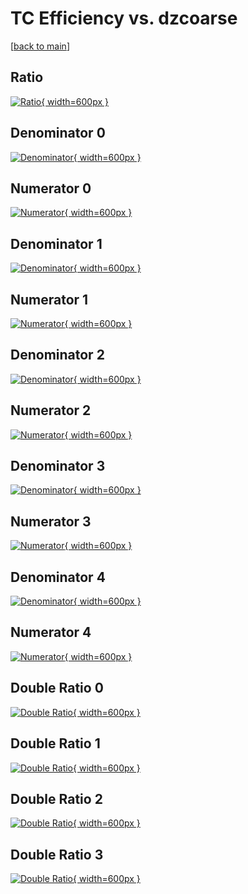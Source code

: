 # TC Efficiency vs. dzcoarse

[[back to main](./)]



## Ratio

[![Ratio](../mtv/var/TC_vtr_211_0_eff_dzcoarse.png){ width=600px }](../mtv/var/TC_vtr_211_0_eff_dzcoarse.pdf)

## Denominator 0

[![Denominator](../mtv/den/TC_vtr_211_0_eff_dzcoarse_den0.png){ width=600px }](../mtv/den/TC_vtr_211_0_eff_dzcoarse_den0.pdf)

## Numerator 0

[![Numerator](../mtv/num/TC_vtr_211_0_eff_dzcoarse_num0.png){ width=600px }](../mtv/num/TC_vtr_211_0_eff_dzcoarse_num0.pdf)

## Denominator 1

[![Denominator](../mtv/den/TC_vtr_211_0_eff_dzcoarse_den1.png){ width=600px }](../mtv/den/TC_vtr_211_0_eff_dzcoarse_den1.pdf)

## Numerator 1

[![Numerator](../mtv/num/TC_vtr_211_0_eff_dzcoarse_num1.png){ width=600px }](../mtv/num/TC_vtr_211_0_eff_dzcoarse_num1.pdf)

## Denominator 2

[![Denominator](../mtv/den/TC_vtr_211_0_eff_dzcoarse_den2.png){ width=600px }](../mtv/den/TC_vtr_211_0_eff_dzcoarse_den2.pdf)

## Numerator 2

[![Numerator](../mtv/num/TC_vtr_211_0_eff_dzcoarse_num2.png){ width=600px }](../mtv/num/TC_vtr_211_0_eff_dzcoarse_num2.pdf)

## Denominator 3

[![Denominator](../mtv/den/TC_vtr_211_0_eff_dzcoarse_den3.png){ width=600px }](../mtv/den/TC_vtr_211_0_eff_dzcoarse_den3.pdf)

## Numerator 3

[![Numerator](../mtv/num/TC_vtr_211_0_eff_dzcoarse_num3.png){ width=600px }](../mtv/num/TC_vtr_211_0_eff_dzcoarse_num3.pdf)

## Denominator 4

[![Denominator](../mtv/den/TC_vtr_211_0_eff_dzcoarse_den4.png){ width=600px }](../mtv/den/TC_vtr_211_0_eff_dzcoarse_den4.pdf)

## Numerator 4

[![Numerator](../mtv/num/TC_vtr_211_0_eff_dzcoarse_num4.png){ width=600px }](../mtv/num/TC_vtr_211_0_eff_dzcoarse_num4.pdf)

## Double Ratio 0

[![Double Ratio](../mtv/ratio/TC_vtr_211_0_eff_dzcoarse_ratio0.png){ width=600px }](../mtv/ratio/TC_vtr_211_0_eff_dzcoarse_ratio0.pdf)

## Double Ratio 1

[![Double Ratio](../mtv/ratio/TC_vtr_211_0_eff_dzcoarse_ratio1.png){ width=600px }](../mtv/ratio/TC_vtr_211_0_eff_dzcoarse_ratio1.pdf)

## Double Ratio 2

[![Double Ratio](../mtv/ratio/TC_vtr_211_0_eff_dzcoarse_ratio2.png){ width=600px }](../mtv/ratio/TC_vtr_211_0_eff_dzcoarse_ratio2.pdf)

## Double Ratio 3

[![Double Ratio](../mtv/ratio/TC_vtr_211_0_eff_dzcoarse_ratio3.png){ width=600px }](../mtv/ratio/TC_vtr_211_0_eff_dzcoarse_ratio3.pdf)

